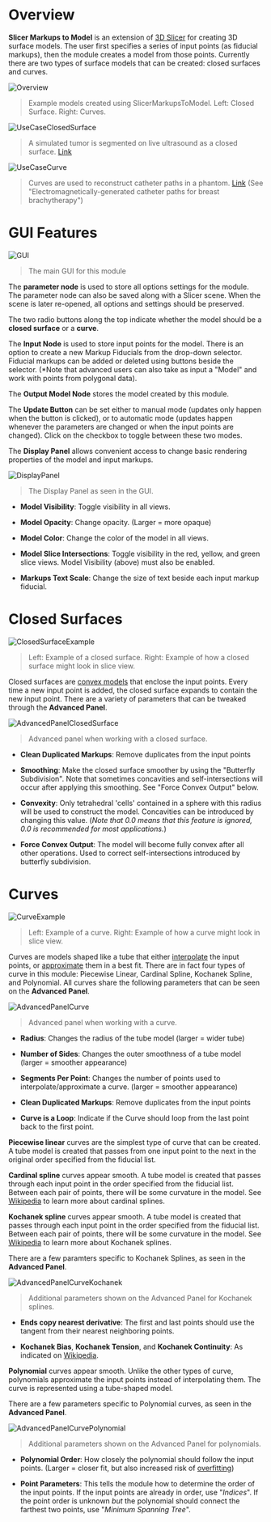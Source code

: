 # Overview

**Slicer Markups to Model** is an extension of [3D Slicer](https://www.slicer.org/) for creating 3D surface models. The user first specifies a series of input points (as fiducial markups), then the module creates a model from those points. Currently there are two types of surface models that can be created: closed surfaces and curves.

![Overview](https://raw.githubusercontent.com/SlicerIGT/SlicerMarkupsToModel/master/Screenshots/Overview.png?raw=true)
> Example models created using SlicerMarkupsToModel. Left: Closed Surface. Right: Curves.

![UseCaseClosedSurface](https://raw.githubusercontent.com/SlicerIGT/SlicerMarkupsToModel/master/Screenshots/UseCaseIntraopTumorSegmentation.PNG)
> A simulated tumor is segmented on live ultrasound as a closed surface. [Link](https://dx.doi.org/10.1109/TBME.2015.2466591)

![UseCaseCurve](https://raw.githubusercontent.com/SlicerIGT/SlicerMarkupsToModel/master/Screenshots/UseCaseCatheterReconstruction.PNG)
> Curves are used to reconstruct catheter paths in a phantom. [Link](http://imno.ca/sites/default/files/ImNO%202017%20Full%20Program.pdf) (See "Electromagnetically-generated catheter paths for breast brachytherapy")

# GUI Features

![GUI](https://raw.githubusercontent.com/SlicerIGT/SlicerMarkupsToModel/master/Screenshots/GUI.png)
> The main GUI for this module

The **parameter node** is used to store all options settings for the module. The parameter node can also be saved along with a Slicer scene. When the scene is later re-opened, all options and settings should be preserved.

The two radio buttons along the top indicate whether the model should be a **closed surface** or a **curve**.

The **Input Node** is used to store input points for the model. There is an option to create a new Markup Fiducials from the drop-down selector. Fiducial markups can be added or deleted using buttons beside the selector. (*Note that advanced users can also take as input a "Model" and work with points from polygonal data).

The **Output Model Node** stores the model created by this module.

The **Update Button** can be set either to manual mode (updates only happen when the button is clicked), or to automatic mode (updates happen whenever the parameters are changed or when the input points are changed). Click on the checkbox to toggle between these two modes.

The **Display Panel** allows convenient access to change basic rendering properties of the model and input markups.

![DisplayPanel](https://raw.githubusercontent.com/SlicerIGT/SlicerMarkupsToModel/master/Screenshots/DisplayPanel.png)
> The Display Panel as seen in the GUI.

- **Model Visibility**: Toggle visibility in all views.

- **Model Opacity**: Change opacity. (Larger = more opaque)

- **Model Color**: Change the color of the model in all views.

- **Model Slice Intersections**: Toggle visibility in the red, yellow, and green slice views. Model Visibility (above) must also be enabled.

- **Markups Text Scale**: Change the size of text beside each input markup fiducial.

# Closed Surfaces

![ClosedSurfaceExample](https://raw.githubusercontent.com/SlicerIGT/SlicerMarkupsToModel/master/Screenshots/ClosedSurfaceExample.png)
> Left: Example of a closed surface. Right: Example of how a closed surface might look in slice view.

Closed surfaces are [convex models](https://en.wikipedia.org/wiki/Convex_hull) that enclose the input points. Every time a new input point is added, the closed surface expands to contain the new input point. There are a variety of parameters that can be tweaked through the **Advanced Panel**.

![AdvancedPanelClosedSurface](https://raw.githubusercontent.com/SlicerIGT/SlicerMarkupsToModel/master/Screenshots/AdvancedPanelClosedSurface.png)
> Advanced panel when working with a closed surface.

- **Clean Duplicated Markups**: Remove duplicates from the input points

- **Smoothing**: Make the closed surface smoother by using the "Butterfly Subdivision". Note that sometimes concavities and self-intersections will occur after applying this smoothing. See "Force Convex Output" below.

- **Convexity**: Only tetrahedral 'cells' contained in a sphere with this radius will be used to construct the model. Concavities can be introduced by changing this value. (*Note that 0.0 means that this feature is ignored, 0.0 is recommended for most applications.*)

- **Force Convex Output**: The model will become fully convex after all other operations. Used to correct self-intersections introduced by butterfly subdivision.

# Curves

![CurveExample](https://raw.githubusercontent.com/SlicerIGT/SlicerMarkupsToModel/master/Screenshots/CurveExample.png)
> Left: Example of a curve. Right: Example of how a curve might look in slice view.

Curves are models shaped like a tube that either [interpolate](https://en.wikipedia.org/wiki/Spline_interpolation) the input points, or [approximate](https://en.wikipedia.org/wiki/Polynomial_regression) them in a best fit. There are in fact four types of curve in this module: Piecewise Linear, Cardinal Spline, Kochanek Spline, and Polynomial. All curves share the following parameters that can be seen on the **Advanced Panel**.

![AdvancedPanelCurve](https://raw.githubusercontent.com/SlicerIGT/SlicerMarkupsToModel/master/Screenshots/AdvancedPanelCurve.png)
> Advanced panel when working with a curve.

- **Radius**: Changes the radius of the tube model (larger = wider tube)

- **Number of Sides**: Changes the outer smoothness of a tube model (larger = smoother appearance)

- **Segments Per Point**: Changes the number of points used to interpolate/approximate a curve. (larger = smoother appearance)

- **Clean Duplicated Markups**: Remove duplicates from the input points

- **Curve is a Loop**: Indicate if the Curve should loop from the last point back to the first point.

**Piecewise linear** curves are the simplest type of curve that can be created. A tube model is created that passes from one input point to the next in the original order specified from the fiducial list.

**Cardinal spline** curves appear smooth. A tube model is created that passes through each input point in the order specified from the fiducial list. Between each pair of points, there will be some curvature in the model. See [Wikipedia](https://en.wikipedia.org/wiki/Cubic_Hermite_spline#Cardinal_spline) to learn more about cardinal splines.

**Kochanek spline** curves appear smooth. A tube model is created that passes through each input point in the order specified from the fiducial list. Between each pair of points, there will be some curvature in the model. See [Wikipedia](https://en.wikipedia.org/wiki/Kochanek%E2%80%93Bartels_spline) to learn more about Kochanek splines.

There are a few paramters specific to Kochanek Splines, as seen in the **Advanced Panel**.

![AdvancedPanelCurveKochanek](https://raw.githubusercontent.com/SlicerIGT/SlicerMarkupsToModel/master/Screenshots/AdvancedPanelCurveKochanek.png)
> Additional parameters shown on the Advanced Panel for Kochanek splines.

- **Ends copy nearest derivative**: The first and last points should use the tangent from their nearest neighboring points.

- **Kochanek Bias**, **Kochanek Tension**, and **Kochanek Continuity**: As indicated on [Wikipedia](https://en.wikipedia.org/wiki/Kochanek%E2%80%93Bartels_spline).

**Polynomial** curves appear smooth. Unlike the other types of curve, polynomials approximate the input points instead of interpolating them. The curve is represented using a tube-shaped model.

There are a few parameters specific to Polynomial curves, as seen in the **Advanced Panel**.

![AdvancedPanelCurvePolynomial](https://raw.githubusercontent.com/SlicerIGT/SlicerMarkupsToModel/master/Screenshots/AdvancedPanelCurvePolynomial.png)
> Additional parameters shown on the Advanced Panel for polynomials.

- **Polynomial Order**: How closely the polynomial should follow the input points. (Larger = closer fit, but also increased risk of [overfitting](https://en.wikipedia.org/wiki/Overfitting))

- **Point Parameters**: This tells the module how to determine the order of the input points. If the input points are already in order, use "*Indices*". If the point order is unknown *but* the polynomial should connect the farthest two points, use "*Minimum Spanning Tree*".
